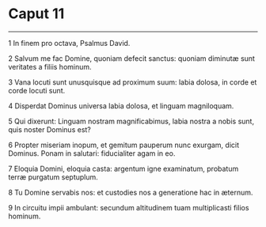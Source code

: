 # Caput 11

***

1 In finem pro octava, Psalmus David.

2 Salvum me fac Domine, quoniam defecit sanctus: quoniam diminutæ sunt veritates a filiis hominum.

3 Vana locuti sunt unusquisque ad proximum suum: labia dolosa, in corde et corde locuti sunt.

4 Disperdat Dominus universa labia dolosa, et linguam magniloquam.

5 Qui dixerunt: Linguam nostram magnificabimus, labia nostra a nobis sunt, quis noster Dominus est?

6 Propter miseriam inopum, et gemitum pauperum nunc exurgam, dicit Dominus. Ponam in salutari: fiducialiter agam in eo.

7 Eloquia Domini, eloquia casta: argentum igne examinatum, probatum terræ purgatum septuplum.

8 Tu Domine servabis nos: et custodies nos a generatione hac in æternum.

9 In circuitu impii ambulant: secundum altitudinem tuam multiplicasti filios hominum.

